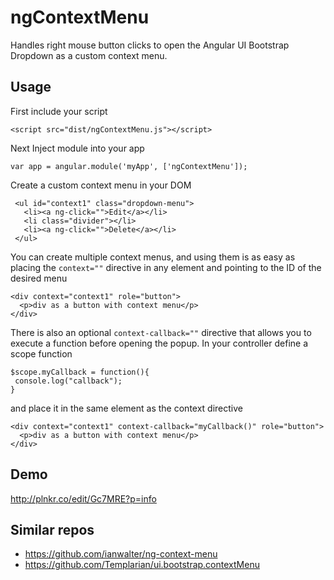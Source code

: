 ngContextMenu
================

Handles right mouse button clicks to open the Angular UI Bootstrap Dropdown as a custom context menu.

Usage
-----
First include your script
```
<script src="dist/ngContextMenu.js"></script>
```
Next Inject module into your app
```
var app = angular.module('myApp', ['ngContextMenu']);

```
Create a custom context menu in your DOM
```
 <ul id="context1" class="dropdown-menu">
   <li><a ng-click="">Edit</a></li>
   <li class="divider"></li>
   <li><a ng-click="">Delete</a></li>
 </ul>
```
You can create multiple context menus,
and using them is as easy as placing the ```context=""``` directive in any element and pointing to the ID of the desired menu
```
<div context="context1" role="button">
  <p>div as a button with context menu</p>
</div>
```
There is also an optional ```context-callback=""``` directive that allows you to execute a function before opening the popup.
In your controller define a scope function
```
$scope.myCallback = function(){
 console.log("callback");
}
```
and place it in the same element as the context directive
```
<div context="context1" context-callback="myCallback()" role="button">
  <p>div as a button with context menu</p>
</div>
```

Demo
-----
http://plnkr.co/edit/Gc7MRE?p=info

Similar repos
-----
- https://github.com/ianwalter/ng-context-menu
- https://github.com/Templarian/ui.bootstrap.contextMenu
